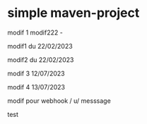 # simple maven-project

modif 1
modif222 -

modif1 du 22/02/2023

modif2 du 22/02/2023

modif 3 12/07/2023

modif 4 13/07/2023

modif pour webhook
/
u/ messsage

test
